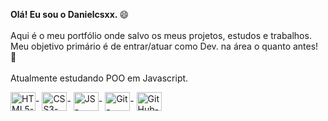 <b> Olá! Eu sou o Danielcsxx. </b>😄 <br>
<br>
Aqui é o meu portfólio onde salvo os meus projetos, estudos e trabalhos.<br>
Meu objetivo primário é de entrar/atuar como Dev. na área o quanto antes! 🎯<br>          
Atualmente estudando POO em Javascript.<br>
<div>
   <img align="center" height="30" width="40" alt="HTML5-icone" src="https://cdn.jsdelivr.net/gh/devicons/devicon/icons/html5/html5-original.svg">-
   <img align="center" height="30" width="40" alt="CSS3-icone" src="https://cdn.jsdelivr.net/gh/devicons/devicon/icons/css3/css3-original.svg">-
   <img align="center" height="30" width="40" alt="JS-icone" src="https://cdn.jsdelivr.net/gh/devicons/devicon/icons/javascript/javascript-original.svg">-
   <img align="center" height="30" width="40" alt="Git-icone" src="https://cdn.jsdelivr.net/gh/devicons/devicon/icons/git/git-original.svg">-
   <img align="center" height="30" width="40" alt="GitHub-icone" src="https://cdn.jsdelivr.net/gh/devicons/devicon/icons/github/github-original.svg">
</div>
